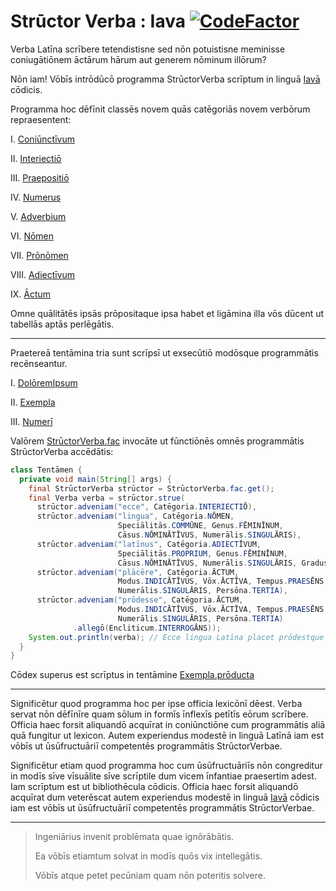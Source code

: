 # Strūctor Verba : Iava  [![CodeFactor](https://codefactor.io/repository/github/hunter-richardson/structorverba_iava/badge)](https://www.codefactor.io/repository/github/hunter-richardson/structorverba_iava)

Verba Latīna scrībere tetendistisne sed nōn potuistisne meminisse coniugātiōnem āctārum hārum aut generem nōminum illōrum?

Nōn iam! Vōbīs intrōdūcō programma StrūctorVerba scrīptum in linguā [Iavā](https://docs.oracle.com/javase/10/docs/api/overview-summary.html) cōdicis.

Programma hoc dēfīnit classēs novem quās catēgoriās novem verbōrum repraesentent:

I. [Coniūnctīvum](src/main/java/net/strūctorverba/verba/VerbumSimplex.java#L46)

II. [Interiectiō](src/main/java/net/strūctorverba/verba/VerbumSimplex.java#L67)

III. [Praepositiō](src/main/java/net/strūctorverba/verba/VerbumSimplex.java#L88)

IV. [Numerus](src/main/java/net/strūctorverba/verba/VerbumSimplex.java#L112)

V. [Adverbium](src/main/java/net/strūctorverba/verba/multiplicia/Adverbium.java)

VI. [Nōmen](src/main/java/net/strūctorverba/verba/multiplicia/Nōmen.java)

VII. [Prōnōmen](src/main/java/net/strūctorverba/verba/multiplicia/Prōnōmen.java)

VIII. [Adiectīvum](src/main/java/net/strūctorverba/verba/multiplicia/Adiectīvum.java)

IX. [Āctum](src/main/java/net/strūctorverba/verba/multiplicia/Āctum.java)

Omne quālitātēs ipsās prōpositaque ipsa habet et ligāmina illa vōs dūcent ut tabellās aptās perlēgātis.

___

Praetereā tentāmina tria sunt scrīpsī ut exsecūtiō modōsque programmātis recēnseantur.

I. [DolōremIpsum](src/main/test/net/strūctorverba/tentāmina/DolōremIpsum.java)

II. [Exempla](src/main/test/net/strūctorverba/tentāmina/Exempla.java)

III. [Numerī](src/main/test/net/strūctorverba/tentāmina/Numerī.java)

Valōrem [StrūctorVerba.fac](src/main/java/net/strūctorverba/mīscella/StrūctorVerba.java#L28) invocāte ut fūnctiōnēs omnēs programmātis StrūctorVerba accēdātis:

```java
class Tentāmen {
  private void main(String[] args) {
    final StrūctorVerba strūctor = StrūctorVerba.fac.get();
    final Verba verba = strūctor.strue(
      strūctor.adveniam("ecce", Catēgoria.INTERIECTIŌ),
      strūctor.adveniam("lingua", Catēgoria.NŌMEN,
                        Speciālitās.COMMŪNE, Genus.FĒMINĪNUM,
                        Cāsus.NŌMINĀTĪVUS, Numerālis.SINGULĀRIS),
      strūctor.adveniam("latīnus", Catēgoria.ADIECTĪVUM,
                        Speciālitās.PROPRIUM, Genus.FĒMINĪNUM,
                        Cāsus.NŌMINĀTĪVUS, Numerālis.SINGULĀRIS, Gradus.POSITĪVUS),
      strūctor.adveniam("plācēre", Catēgoria.ĀCTUM,
                        Modus.INDICĀTĪVUS, Vōx.ĀCTĪVA, Tempus.PRAESĒNS,
                        Numerālis.SINGULĀRIS, Persōna.TERTIA),
      strūctor.adveniam("prōdesse", Catēgoria.ĀCTUM,
                        Modus.INDICĀTĪVUS, Vōx.ĀCTĪVA, Tempus.PRAESĒNS,
                        Numerālis.SINGULĀRIS, Persōna.TERTIA)
              .allegō(Encliticum.INTERROGĀNS));
    System.out.println(verba); // Ecce lingua Latīna placet prōdestque
  }
}
```

Cōdex superus est scrīptus in tentāmine [Exempla.prōducta](src/main/test/net/strūctorverba/tentāmina/Exempla.java#L26)

___

Significētur quod programma hoc per ipse officia lexicōnī dēest. Verba servat nōn dēfīnīre quam sōlum in formīs īnflexīs petītīs eōrum scrībere. Officia haec forsit aliquandō acquīrat in coniūnctiōne cum programmātis aliā quā fungitur ut lexicon. Autem experiendus modestē in linguā Latīnā iam est vōbīs ut ūsūfructuāriī competentēs programmātis StrūctorVerbae.

Significētur etiam quod programma hoc cum ūsūfructuāriīs nōn congreditur in modīs sīve vīsuālite sīve scrīptile dum vicem īnfantiae praesertim adest. Iam scrīptum est ut bibliothēcula cōdicis. Officia haec forsit aliquandō acquīrat dum veterēscat autem experiendus modestē in linguā [Iavā](https://docs.oracle.com/javase/10/docs/api/overview-summary.html) cōdicis iam est vōbīs ut ūsūfructuāriī competentēs programmātis StrūctorVerbae.

___

> Ingeniārius invenit problēmata quae ignōrābātis.
> 
> Ea vōbīs etiamtum solvat in modīs quōs vix intellegātis.
> 
> Vōbīs atque petet pecūniam quam nōn poteritis solvere.
